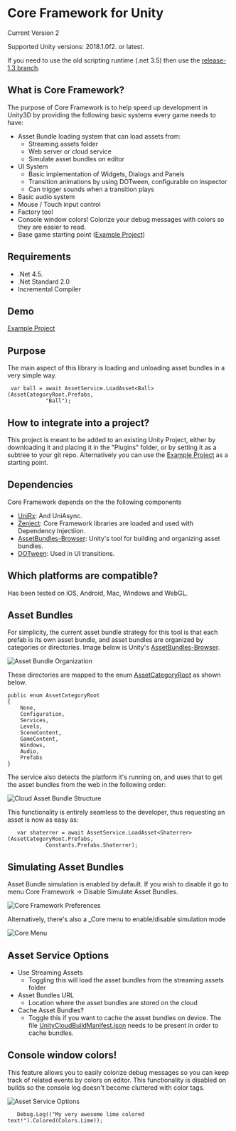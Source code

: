 # Core Framework for Unity

Current Version 2

Supported Unity versions: 2018.1.0f2. or latest.

If you need to use the old scripting runtime (.net 3.5) then use the [release-1.3 branch](https://github.com/nievesj/unity-core-project/tree/release-1.3).

What is Core Framework?
---
The purpose of Core Framework is to help speed up development in Unity3D by providing the following basic systems every game needs to have:
* Asset Bundle loading system that can load assets from:
	* Streaming assets folder
	* Web server or cloud service
	* Simulate asset bundles on editor
* UI System
	* Basic implementation of Widgets, Dialogs and Panels 
	* Transition animations by using DOTween, configurable on inspector
	* Can trigger sounds when a transition plays
* Basic audio system
* Mouse / Touch input control
* Factory tool
* Console window colors! Colorize your debug messages with colors so they are easier to read.
* Base game starting point ([Example Project](https://github.com/nievesj/unity_core_example))

Requirements
---
* .Net 4.5.
* .Net Standard 2.0
* Incremental Compiler

Demo
---
[Example Project](https://github.com/nievesj/unity_core_example)

Purpose
---
The main aspect of this library is loading and unloading asset bundles in a very simple way.

     var ball = await AssetService.LoadAsset<Ball>(AssetCategoryRoot.Prefabs,
                "Ball");

How to integrate into a project?
---
This project is meant to be added to an existing Unity Project, either by downloading it and placing it in the "Plugins" folder, or by setting it as a subtree to your git repo. Alternatively you can use the [Example Project](https://github.com/nievesj/unity_core_example) as a starting point. 

Dependencies
---
Core Framework depends on the the following components
* [UniRx](https://github.com/neuecc/UniRx): And UniAsync. 
* [Zenject](https://github.com/modesttree/Zenject): Core Framework libraries are loaded and used with Dependency Injectiion.
* [AssetBundles-Browser](https://github.com/Unity-Technologies/AssetBundles-Browser): Unity's tool for building and organizing asset bundles. 
* [DOTween](https://github.com/Demigiant/dotween): Used in UI transitions.

Which platforms are compatible?
---
Has been tested on iOS, Android, Mac, Windows and WebGL.

Asset Bundles
---

For simplicity, the current asset bundle strategy for this tool is that each prefab is its own asset bundle, and asset bundles are organized by categories or directories. Image below is Unity's [AssetBundles-Browser](https://github.com/Unity-Technologies/AssetBundles-Browser).

![Asset Bundle Organization](http://www.josemnieves.net/unity/images/aborg.PNG)

 These directories are mapped to the enum [AssetCategoryRoot](https://github.com/nievesj/unity-core-project/blob/master/Services/AssetService/BundleRequest.cs#L97-L107) as shown below.

    public enum AssetCategoryRoot
	{
		None,
		Configuration,
		Services,
		Levels,
		SceneContent,
		GameContent,
		Windows,
		Audio,
		Prefabs
	}


The service also detects the platform it's running on, and uses that to get the asset bundles from the web in the following order: 

![Cloud Asset Bundle Structure](http://www.josemnieves.net/unity/images/webab.png)

This functionality is entirely seamless to the developer, thus requesting an asset is now as easy as:

       var shaterrer = await AssetService.LoadAsset<Shaterrer>(AssetCategoryRoot.Prefabs,
                Constants.Prefabs.Shaterrer);

Simulating Asset Bundles
---
Asset Bundle simulation is enabled by default. If you wish to disable it go to menu Core Framework -> Disable Simulate Asset Bundles.

![Core Framework Preferences](http://www.josemnieves.net/unity/images/preferences.png)

Alternatively, there's also a _Core menu to enable/disable simulation mode

![Core Menu](http://www.josemnieves.net/unity/images/coremenu.png)

Asset Service Options
---
* Use Streaming Assets
	* Toggling this will load the asset bundles from the streaming assets folder
* Asset Bundles URL
	* Location where the asset bundles are stored on the cloud
* Cache Asset Bundles?
	* Toggle this if you want to cache the asset bundles on device. The file [UnityCloudBuildManifest.json](https://docs.unity3d.com/Manual/UnityCloudBuildManifest.html) needs to be present in order to cache bundles. 

Console window colors!
---

This feature allows you to easily colorize debug messages so you can keep track of related events by colors on editor. This functionality is disabled on builds so the console log doesn't become cluttered with color tags. 

![Asset Service Options](http://www.josemnieves.net/unity/images/consolecolors.png)


       Debug.Log(("My very awesome lime colored text!").Colored(Colors.Lime));
